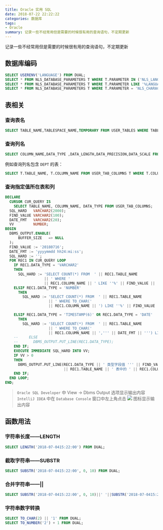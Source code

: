 ```yaml
---
title: Oracle 实用 SQL
date: 2018-07-22 22:22:22
categories: 数据库
tags:
- Oracle
summary: 记录一些不经常用但是需要的时候很有用的查询语句，不定期更新
---
```


记录一些不经常用但是需要的时候很有用的查询语句，不定期更新

<!--more-->

## 数据库编码
```sql
SELECT USERENV('LANGUAGE') FROM DUAL;
SELECT * FROM NLS_DATABASE_PARAMETERS T WHERE T.PARAMETER IN ('NLS_LANGUAGE', 'NLS_TERRITORY', 'NLS_CHARACTERSET');
SELECT * FROM NLS_DATABASE_PARAMETERS T WHERE T.PARAMETER LIKE '%LANGUAGE%' OR T.PARAMETER LIKE '%TERRI%' OR T.PARAMETER LIKE '%CHAR%' UNION ALL (SELECT 'USERENV', USERENV('LANGUAGE') FROM DUAL);
SELECT * FROM NLS_DATABASE_PARAMETERS T WHERE T.PARAMETER = 'NLS_CHARACTERSET' OR PARAMETER='NLS_LANGUAGE' OR PARAMETER = 'NLS_NCHAR_CHARACTERSET';
```

## 表相关

### 查询表名

```sql
SELECT TABLE_NAME,TABLESPACE_NAME,TEMPORARY FROM USER_TABLES WHERE TABLE_NAME LIKE '%USER%'
```

### 查询列名

```sql
SELECT COLUMN_NAME,DATA_TYPE ,DATA_LENGTH,DATA_PRECISION,DATA_SCALE FROM USER_TAB_COLUMNS [WHERE TABLE_NAME=表名];
```

例如查询列名包含 `DEPT` 的表：

```sql
SELECT T.TABLE_NAME, T.COLUMN_NAME FROM USER_TAB_COLUMNS T WHERE T.COLUMN_NAME LIKE '%DEPT%'
```

### 查询指定值所在表和列

```sql
DECLARE
  CURSOR CUR_QUERY IS
    SELECT TABLE_NAME, COLUMN_NAME, DATA_TYPE FROM USER_TAB_COLUMNS;
  SQL_HARD   VARCHAR2(2000);
  FIND_VALUE VARCHAR2(100);
  DATE_FMT   VARCHAR2(20);
  VV         NUMBER;
BEGIN
  DBMS_OUTPUT.ENABLE(
      BUFFER_SIZE   => NULL
  );
  FIND_VALUE := '20180716';
  DATE_FMT := 'yyyymmdd hh24:mi:ss';
  SQL_HARD := '';
  FOR REC1 IN CUR_QUERY LOOP
    IF REC1.DATA_TYPE = 'VARCHAR2'
    THEN
      SQL_HARD := 'SELECT COUNT(*) FROM  ' || REC1.TABLE_NAME
                  || ' WHERE '
                  || REC1.COLUMN_NAME || ' LIKE ''%' || FIND_VALUE || '%''';
    ELSIF REC1.DATA_TYPE = 'NUMBER'
      THEN
        SQL_HARD := 'SELECT COUNT(*) FROM  ' || REC1.TABLE_NAME
                    || ' WHERE TO_CHAR('
                    || REC1.COLUMN_NAME || ') LIKE ''%' || FIND_VALUE || '%''';

    ELSIF REC1.DATA_TYPE = 'TIMESTAMP(6)' OR REC1.DATA_TYPE = 'DATE'
      THEN
        SQL_HARD := 'SELECT COUNT(*) FROM  ' || REC1.TABLE_NAME
                    || ' WHERE TO_CHAR('
                    || REC1.COLUMN_NAME || ',''' || DATE_FMT || ''') LIKE ''%' || FIND_VALUE || '%''';
    --     ELSE
    --       DBMS_OUTPUT.PUT_LINE(REC1.DATA_TYPE);
    END IF;
    EXECUTE IMMEDIATE SQL_HARD INTO VV;
    IF VV > 0
    THEN
      DBMS_OUTPUT.PUT_LINE(REC1.DATA_TYPE || ' 类型字段值 ''' || FIND_VALUE || ''' 在 '
                           || REC1.TABLE_NAME || ' 表中的 ' || REC1.COLUMN_NAME || ' 字段');
    END IF;
  END LOOP;
END;

```

>`Oracle SQL Developer` 中 View → Dbms Output 选项显示输出内容
>`IntelliJ IDEA` 中在 `Database Console` 窗口中左上角点击 ![](http://wx4.sinaimg.cn/large/a6e9cb00ly1fuibejxbvaj20160163yd.jpg) 图标显示输出内容

## 函数用法

### 字符串长度——LENGTH

```sql
SELECT LENGTH('2018-07-0415:22:00') FROM DUAL;
```

### 截取字符串——SUBSTR

```sql
SELECT SUBSTR('2018-07-0415:22:00', 0, 10) FROM DUAL;
```

### 合并字符串——||

```sql
SELECT SUBSTR('2018-07-0415:22:00', 0, 10)||' '||SUBSTR('2018-07-0415:22:00', 11, 8) FROM DUAL;
```

### 字符串数字转换

```sql
SELECT TO_CHAR(2) || '1' FROM DUAL;
SELECT TO_NUMBER('2') + 1 FROM DUAL;
```